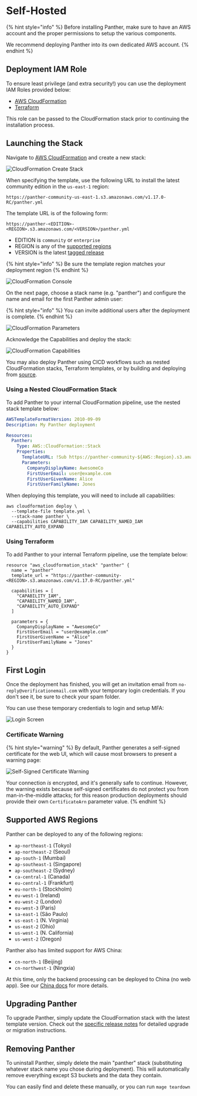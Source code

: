 # Self-Hosted



{% hint style="info" %}
Before installing Panther, make sure to have an AWS account and the proper permissions to setup the various components.

We recommend deploying Panther into its own dedicated AWS account.
{% endhint %}

## Deployment IAM Role

To ensure least privilege \(and extra security!\) you can use the deployment IAM Roles provided below:

* [AWS CloudFormation](https://github.com/panther-labs/panther/blob/master/deployments/auxiliary/cloudformation/panther-deployment-role.yml)
* [Terraform](https://github.com/panther-labs/panther/tree/master/deployments/auxiliary/terraform/panther_deployment_role)

This role can be passed to the CloudFormation stack prior to continuing the installation process.

## Launching the Stack

Navigate to [AWS CloudFormation](https://console.aws.amazon.com/cloudformation/) and create a new stack:

![CloudFormation Create Stack](../.gitbook/assets/quick-start-create-stack.png)

When specifying the template, use the following URL to install the latest community edition in the `us-east-1` region:

```text
https://panther-community-us-east-1.s3.amazonaws.com/v1.17.0-RC/panther.yml
```

The template URL is of the following form:

```text
https://panther-<EDITION>-<REGION>.s3.amazonaws.com/<VERSION>/panther.yml
```

* EDITION is `community` or `enterprise`
* REGION is any of the [supported regions]()
* VERSION is the latest [tagged release](https://github.com/panther-labs/panther/releases)

{% hint style="info" %}
Be sure the template region matches your deployment region
{% endhint %}

![CloudFormation Console](../.gitbook/assets/quick-start-cfn-deploy-1%20%286%29%20%281%29%20%281%29.png)

On the next page, choose a stack name \(e.g. "panther"\) and configure the name and email for the first Panther admin user:

{% hint style="info" %}
You can invite additional users after the deployment is complete.
{% endhint %}

![CloudFormation Parameters](../.gitbook/assets/quick-start-cfn-deploy-2%20%287%29%20%281%29%20%288%29.png)

Acknowledge the Capabilities and deploy the stack:

![CloudFormation Capabilities](../.gitbook/assets/quick-start-cfn-deploy-3%20%288%29%20%281%29%20%285%29.png)

You may also deploy Panther using CICD workflows such as nested CloudFormation stacks, Terraform templates, or by building and deploying from [source]().

### Using a Nested CloudFormation Stack

To add Panther to your internal CloudFormation pipeline, use the nested stack template below:

```yaml
AWSTemplateFormatVersion: 2010-09-09
Description: My Panther deployment

Resources:
  Panther:
    Type: AWS::CloudFormation::Stack
    Properties:
      TemplateURL: !Sub https://panther-community-${AWS::Region}.s3.amazonaws.com/v1.17.0-RC/panther.yml
      Parameters:
        CompanyDisplayName: AwesomeCo
        FirstUserEmail: user@example.com
        FirstUserGivenName: Alice
        FirstUserFamilyName: Jones
```

When deploying this template, you will need to include all capabilities:

```text
aws cloudformation deploy \
  --template-file template.yml \
  --stack-name panther \
  --capabilities CAPABILITY_IAM CAPABILITY_NAMED_IAM CAPABILITY_AUTO_EXPAND
```

### Using Terraform

To add Panther to your internal Terraform pipeline, use the template below:

```text
resource "aws_cloudformation_stack" "panther" {
  name = "panther"
  template_url = "https://panther-community-<REGION>.s3.amazonaws.com/v1.17.0-RC/panther.yml"

  capabilities = [
    "CAPABILITY_IAM",
    "CAPABILITY_NAMED_IAM",
    "CAPABILITY_AUTO_EXPAND"
  ]

  parameters = {
    CompanyDisplayName = "AwesomeCo"
    FirstUserEmail = "user@example.com"
    FirstUserGivenName = "Alice"
    FirstUserFamilyName = "Jones"
  }
}
```

## First Login

Once the deployment has finished, you will get an invitation email from `no-reply@verificationemail.com` with your temporary login credentials. If you don't see it, be sure to check your spam folder.

You can use these temporary credentials to login and setup MFA:

![Login Screen](../.gitbook/assets/quick-start-login.png)

### Certificate Warning

{% hint style="warning" %}
By default, Panther generates a self-signed certificate for the web UI, which will cause most browsers to present a warning page:

![Self-Signed Certificate Warning](../.gitbook/assets/quick-start-cert-warning%20%289%29%20%284%29%20%281%29%20%281%29.png)

Your connection _is_ encrypted, and it's generally safe to continue. However, the warning exists because self-signed certificates do not protect you from man-in-the-middle attacks; for this reason production deployments should provide their own `CertificateArn` parameter value.
{% endhint %}

## Supported AWS Regions

Panther can be deployed to any of the following regions:

* `ap-northeast-1` \(Tokyo\)
* `ap-northeast-2` \(Seoul\)
* `ap-south-1` \(Mumbai\)
* `ap-southeast-1` \(Singapore\)
* `ap-southeast-2` \(Sydney\)
* `ca-central-1` \(Canada\)
* `eu-central-1` \(Frankfurt\)
* `eu-north-1` \(Stockholm\)
* `eu-west-1` \(Ireland\)
* `eu-west-2` \(London\)
* `eu-west-3` \(Paris\)
* `sa-east-1` \(São Paulo\)
* `us-east-1` \(N. Virginia\)
* `us-east-2` \(Ohio\)
* `us-west-1` \(N. California\)
* `us-west-2` \(Oregon\)

Panther also has limited support for AWS China:

* `cn-north-1` \(Beijing\)
* `cn-northwest-1` \(Ningxia\)

At this time, only the backend processing can be deployed to China \(no web app\). See our [China docs]() for more details.

## Upgrading Panther

To upgrade Panther, simply update the CloudFormation stack with the latest template version. Check out the [specific release notes](https://github.com/panther-labs/panther/releases) for detailed upgrade or migration instructions.

## Removing Panther

To uninstall Panther, simply delete the main "panther" stack \(substituting whatever stack name you chose during deployment\). This will automatically remove everything except S3 buckets and the data they contain.

You can easily find and delete these manually, or you can run `mage teardown`

